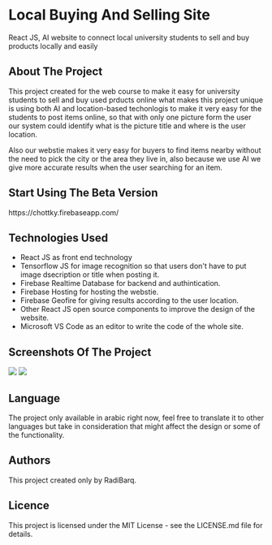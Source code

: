 
<h1>Local Buying And Selling Site</h1>
<p>React JS, AI website to connect local university students to sell and buy products locally and easily</p>

<h2>About The Project</h2>
<p>This project created for the web course to make it easy for university students to sell and buy used prducts online what makes this project unique is using both AI and location-based techonlogis to make it very easy for the students to post items online, so that with only one picture form the user our system could identify what is the picture title and where is the user location.</p><p>Also our webstie makes it very easy for buyers to find items nearby without the need to pick the city or the area they live in, also because we use AI we give more accurate results when the user searching for an item.</p>

<h2>Start Using The Beta Version</h2>
<p>https://chottky.firebaseapp.com/</p>

<h2>Technologies Used</h2>
<ul>
  <li>React JS as front end technology</li>
  <li>Tensorflow JS for image recognition so that users don't have to put image dsecription or title when posting it.</li>
  <li>Firebase Realtime Database for backend and authintication.</li>
  <li>Firebase Hosting for hosting the webstie.</li>
  <li> Firebase Geofire for giving results according to the user location.</li>
  <li>Other React JS open source components to improve the design of the website.</li>
  <li>Microsoft VS Code as an editor to write the code of the whole site.</li>
</ul>

<h2>Screenshots Of The Project</h2>
<img src = "https://firebasestorage.googleapis.com/v0/b/chottky.appspot.com/o/App%20Screenshots%2FWebstie%2FScreen%20Shot%202019-01-07%20at%2011.10.22%20AM.png?alt=media&token=05d38256-ccdc-484c-b556-bb7674fa148d"/>
<img src = "https://firebasestorage.googleapis.com/v0/b/chottky.appspot.com/o/App%20Screenshots%2FWebstie%2FScreen%20Shot%202019-01-07%20at%2011.11.59%20AM.png?alt=media&token=d9b1a804-be47-49d0-be44-f9ea7d8812b7"/>

<h2>Language</h2>
<p> The project only available in arabic right now, feel free to translate it to other languages but take in consideration that might affect the design or some of the functionality.</p>

<h2>Authors</h2>
<p>This project created only by RadiBarq.</p>

<h2>Licence</h2>
<p>
This project is licensed under the MIT License - see the LICENSE.md file for details.</p>










